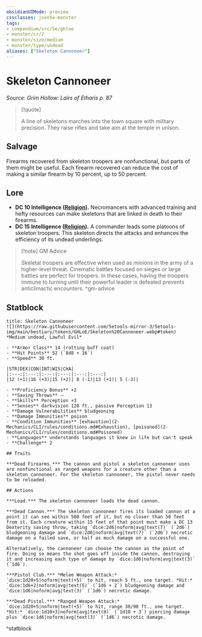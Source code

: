 ```yaml
---
obsidianUIMode: preview
cssclasses: json5e-monster
tags:
- compendium/src/5e/ghloe
- monster/cr/2
- monster/size/medium
- monster/type/undead
aliases: ["Skeleton Cannoneer"]
---
```

# Skeleton Cannoneer
*Source: Grim Hollow: Lairs of Etharis p. 87*  

> [!quote]  
> 
> A line of skeletons marches into the town square with military precision. They raise rifles and take aim at the temple in unison.

## Salvage

Firearms recovered from skeleton troopers are nonfunctional, but parts of them might be useful. Each firearm recovered can reduce the cost of making a similar firearm by 10 percent, up to 50 percent.

## Lore

- **DC 10 Intelligence ([Religion](2-Mechanics/CLI/rules/skills.md#Religion)).** Necromancers with advanced training and hefty resources can make skeletons that are linked in death to their firearms.  
- **DC 15 Intelligence ([Religion](2-Mechanics/CLI/rules/skills.md#Religion)).** A commander leads some platoons of skeleton troopers. This skeleton directs the attacks and enhances the efficiency of its undead underlings.  

> [!note] GM Advice
> 
> Skeletal troopers are effective when used as minions in the army of a higher-level threat. Cinematic battles focused on sieges or large battles are perfect for troopers. In these cases, having the troopers immune to turning until their powerful leader is defeated prevents anticlimactic encounters.
^gm-advice

## Statblock

```ad-statblock
title: Skeleton Cannoneer
![](https://raw.githubusercontent.com/5etools-mirror-3/5etools-img/main/bestiary/tokens/GHLoE/Skeleton%20Cannoneer.webp#token)
*Medium undead, Lawful Evil*

- **Armor Class** 14 (rotting buff coat)
- **Hit Points** 52 (`8d8 + 16`)
- **Speed** 30 ft.

|STR|DEX|CON|INT|WIS|CHA|
|:---:|:---:|:---:|:---:|:---:|:---:|
|12 (+1)|16 (+3)|15 (+2)| 8 (-1)|13 (+1)| 5 (-3)|

- **Proficiency Bonus** +2
- **Saving Throws** ⏤
- **Skills** Perception +3
- **Senses** darkvision 120 ft., passive Perception 13
- **Damage Vulnerabilities** bludgeoning
- **Damage Immunities** poison
- **Condition Immunities** [exhaustion](2-Mechanics/CLI/rules/conditions.md#Exhaustion), [poisoned](2-Mechanics/CLI/rules/conditions.md#Poisoned)
- **Languages** understands languages it knew in life but can't speak
- **Challenge** 2

## Traits

***Dead Firearms.*** The cannon and pistol a skeleton cannoneer uses are nonfunctional as ranged weapons for a creature other than a skeleton cannoneer. For the skeleton cannoneer, the pistol never needs to be reloaded.

## Actions

***Load.*** The skeleton cannoneer loads the dead cannon.

***Dead Cannon.*** The skeleton cannoneer fires its loaded cannon at a point it can see within 500 feet of it, but no closer than 50 feet from it. Each creature within 15 feet of that point must make a DC 13 Dexterity saving throw, taking `dice:2d6|noform|avg|text(7)` (`2d6`) bludgeoning damage and `dice:2d6|noform|avg|text(7)` (`2d6`) necrotic damage on a failed save, or half as much damage on a successful one.

Alternatively, the cannoneer can choose the cannon as the point of fire. Doing so means the shot goes off inside the cannon, destroying it and increasing each type of damage by `dice:1d6|noform|avg|text(3)` (`1d6`).

***Pistol Club.*** *Melee Weapon Attack:* `dice:1d20+5|noform|text(+5)` to hit, reach 5 ft., one target. *Hit:* `dice:1d6+2|noform|avg|text(5)` (`1d6 + 2`) bludgeoning damage and `dice:1d6|noform|avg|text(3)` (`1d6`) necrotic damage.

***Dead Pistol.*** *Ranged Weapon Attack:* `dice:1d20+5|noform|text(+5)` to hit, range 30/90 ft., one target. *Hit:* `dice:1d10+3|noform|avg|text(8)` (`1d10 + 3`) piercing damage plus `dice:1d6|noform|avg|text(3)` (`1d6`) necrotic damage.
```
^statblock